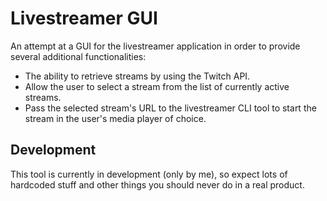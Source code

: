 <h1> Livestreamer GUI </h1>

An attempt at a GUI for the livestreamer application in order to provide several additional functionalities:

<ul>
  <li>The ability to retrieve streams by using the Twitch API.</li>
  <li>Allow the user to select a stream from the list of currently active streams.</li>
  <li>Pass the selected stream's URL to the livestreamer CLI tool to start the stream in the user's media player of choice.</li>
</ul>

<h2> Development </h2>

This tool is currently in development (only by me), so expect lots of hardcoded stuff and other things you should never do in a real product.
